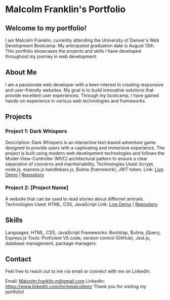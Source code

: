 # Malcolm Franklin's Portfolio

## Welcome to my portfolio! 

I am Malcolm Franklin, currently attending the University of Denver's Web Development Bootcamp. My anticipated graduation date is August 13th. This portfolio showcases the projects and skills I have developed throughout my journey in web development.

## About Me

I am a passionate web developer with a keen interest in creating responsive and user-friendly websites. My goal is to build innovative solutions that provide excellent user experiences. Through my bootcamp, I have gained hands-on experience in various web technologies and frameworks.

## Projects
### Project 1: Dark Whispers 

Description: Dark Whispers is an interactive text-based adventure game designed to provide users with a captivating and immersive experience. The project is built using modern web development technologies and follows the Model-View-Controller (MVC) architectural pattern to ensure a clear separation of concerns and maintainability.
Technologies Used: bcrypt, node.js, express.js handlebars.js, Bulma (framework), JWT token.
Link: [Live Demo](https://darkwhispers.onrender.com/) | [Repository](https://github.com/sentorus67/DarkWhispers)

### Project 2: [Project Name]
A website that can be used to read stories about differnet animals. 
Technologies Used: HTML, CSS, JavaScript
Link: [Live Demo](https://sentorus67.github.io/AnimalsandFables/) | [Repository](https://github.com/sentorus67/AnimalsandFables)


## Skills
Languages: HTML, CSS, JavaScript
Frameworks: Bootstap, Bulma, jQuery, Express.js
Tools: Proficient VS code, version control (GitHub), Jest.js, database management, package managers. 

## Contact
Feel free to reach out to me via email or connect with me on LinkedIn.

Email: Malcolm.franklin.m@gmail.com
LinkedIn: https://www.linkedin.com/in/mmalcolmm/
Thank you for visiting my portfolio!